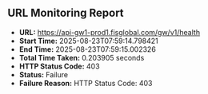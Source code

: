 ## URL Monitoring Report

- **URL:** https://api-gw1-prod1.fisglobal.com/gw/v1/health
- **Start Time:** 2025-08-23T07:59:14.798421
- **End Time:** 2025-08-23T07:59:15.002326
- **Total Time Taken:** 0.203905 seconds
- **HTTP Status Code:** 403
- **Status:** Failure
- **Failure Reason:** HTTP Status Code: 403
